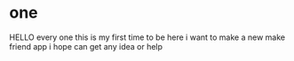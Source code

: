 # one
HELLO every one this is my first time to be here
i want to make a new make friend app 
i hope can get any idea or help
